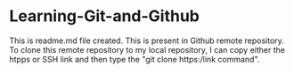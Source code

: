 # Learning-Git-and-Github

This is readme.md file created. This is present in Github remote repository. 
To clone this remote repository to my local repository, I can copy either the htpps or SSH link and then type the "git clone https:/link command".

